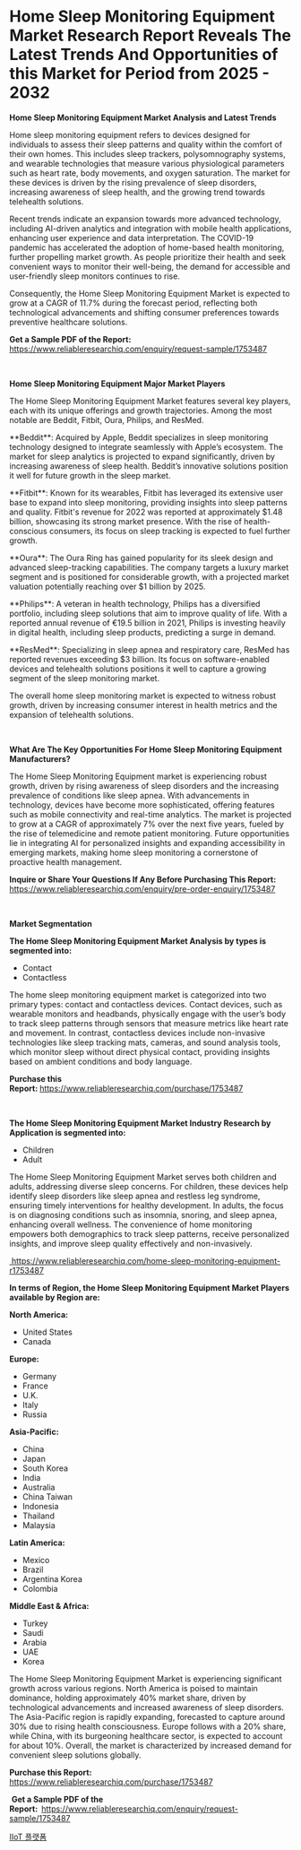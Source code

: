 <p><h1>Home Sleep Monitoring Equipment Market Research Report Reveals The Latest Trends And Opportunities of this Market for Period from 2025 - 2032</h1></p><p><strong>Home Sleep Monitoring Equipment Market Analysis and Latest Trends</strong></p>
<p><p>Home sleep monitoring equipment refers to devices designed for individuals to assess their sleep patterns and quality within the comfort of their own homes. This includes sleep trackers, polysomnography systems, and wearable technologies that measure various physiological parameters such as heart rate, body movements, and oxygen saturation. The market for these devices is driven by the rising prevalence of sleep disorders, increasing awareness of sleep health, and the growing trend towards telehealth solutions.</p><p>Recent trends indicate an expansion towards more advanced technology, including AI-driven analytics and integration with mobile health applications, enhancing user experience and data interpretation. The COVID-19 pandemic has accelerated the adoption of home-based health monitoring, further propelling market growth. As people prioritize their health and seek convenient ways to monitor their well-being, the demand for accessible and user-friendly sleep monitors continues to rise. </p><p>Consequently, the Home Sleep Monitoring Equipment Market is expected to grow at a CAGR of 11.7% during the forecast period, reflecting both technological advancements and shifting consumer preferences towards preventive healthcare solutions.</p></p>
<p><strong>Get a Sample PDF of the Report:&nbsp;</strong> <a href="https://www.reliableresearchiq.com/enquiry/request-sample/1753487?utm_campaign=1102&utm_medium=2&utm_source=Github&utm_content=ia&utm_term=07022025&utm_id=home-sleep-monitoring-equipment">https://www.reliableresearchiq.com/enquiry/request-sample/1753487</a></p>
<p>&nbsp;</p>
<p><strong>Home Sleep Monitoring Equipment Major Market Players</strong></p>
<p><p>The Home Sleep Monitoring Equipment Market features several key players, each with its unique offerings and growth trajectories. Among the most notable are Beddit, Fitbit, Oura, Philips, and ResMed.</p><p>**Beddit**: Acquired by Apple, Beddit specializes in sleep monitoring technology designed to integrate seamlessly with Apple’s ecosystem. The market for sleep analytics is projected to expand significantly, driven by increasing awareness of sleep health. Beddit’s innovative solutions position it well for future growth in the sleep market.</p><p>**Fitbit**: Known for its wearables, Fitbit has leveraged its extensive user base to expand into sleep monitoring, providing insights into sleep patterns and quality. Fitbit's revenue for 2022 was reported at approximately $1.48 billion, showcasing its strong market presence. With the rise of health-conscious consumers, its focus on sleep tracking is expected to fuel further growth.</p><p>**Oura**: The Oura Ring has gained popularity for its sleek design and advanced sleep-tracking capabilities. The company targets a luxury market segment and is positioned for considerable growth, with a projected market valuation potentially reaching over $1 billion by 2025.</p><p>**Philips**: A veteran in health technology, Philips has a diversified portfolio, including sleep solutions that aim to improve quality of life. With a reported annual revenue of €19.5 billion in 2021, Philips is investing heavily in digital health, including sleep products, predicting a surge in demand.</p><p>**ResMed**: Specializing in sleep apnea and respiratory care, ResMed has reported revenues exceeding $3 billion. Its focus on software-enabled devices and telehealth solutions positions it well to capture a growing segment of the sleep monitoring market.</p><p>The overall home sleep monitoring market is expected to witness robust growth, driven by increasing consumer interest in health metrics and the expansion of telehealth solutions.</p></p>
<p>&nbsp;</p>
<p><strong>What Are The Key Opportunities For Home Sleep Monitoring Equipment Manufacturers?</strong></p>
<p><p>The Home Sleep Monitoring Equipment market is experiencing robust growth, driven by rising awareness of sleep disorders and the increasing prevalence of conditions like sleep apnea. With advancements in technology, devices have become more sophisticated, offering features such as mobile connectivity and real-time analytics. The market is projected to grow at a CAGR of approximately 7% over the next five years, fueled by the rise of telemedicine and remote patient monitoring. Future opportunities lie in integrating AI for personalized insights and expanding accessibility in emerging markets, making home sleep monitoring a cornerstone of proactive health management.</p></p>
<p><strong>Inquire or Share Your Questions If Any Before Purchasing This Report:</strong> <a href="https://www.reliableresearchiq.com/enquiry/pre-order-enquiry/1753487?utm_campaign=1102&utm_medium=2&utm_source=Github&utm_content=ia&utm_term=07022025&utm_id=home-sleep-monitoring-equipment">https://www.reliableresearchiq.com/enquiry/pre-order-enquiry/1753487</a></p>
<p>&nbsp;</p>
<p><strong>Market Segmentation</strong></p>
<p><strong>The Home Sleep Monitoring Equipment Market Analysis by types is segmented into:</strong></p>
<p><ul><li>Contact</li><li>Contactless</li></ul></p>
<p><p>The home sleep monitoring equipment market is categorized into two primary types: contact and contactless devices. Contact devices, such as wearable monitors and headbands, physically engage with the user’s body to track sleep patterns through sensors that measure metrics like heart rate and movement. In contrast, contactless devices include non-invasive technologies like sleep tracking mats, cameras, and sound analysis tools, which monitor sleep without direct physical contact, providing insights based on ambient conditions and body language.</p></p>
<p><strong>Purchase this Report:&nbsp;</strong><a href="https://www.reliableresearchiq.com/purchase/1753487?utm_campaign=1102&utm_medium=2&utm_source=Github&utm_content=ia&utm_term=07022025&utm_id=home-sleep-monitoring-equipment">https://www.reliableresearchiq.com/purchase/1753487</a></p>
<p>&nbsp;</p>
<p><strong>The Home Sleep Monitoring Equipment Market Industry Research by Application is segmented into:</strong></p>
<p><ul><li>Children</li><li>Adult</li></ul></p>
<p><p>The Home Sleep Monitoring Equipment Market serves both children and adults, addressing diverse sleep concerns. For children, these devices help identify sleep disorders like sleep apnea and restless leg syndrome, ensuring timely interventions for healthy development. In adults, the focus is on diagnosing conditions such as insomnia, snoring, and sleep apnea, enhancing overall wellness. The convenience of home monitoring empowers both demographics to track sleep patterns, receive personalized insights, and improve sleep quality effectively and non-invasively.</p></p>
<p><a href="https://www.reliableresearchiq.com/home-sleep-monitoring-equipment-r1753487?utm_campaign=1102&utm_medium=2&utm_source=Github&utm_content=ia&utm_term=07022025&utm_id=home-sleep-monitoring-equipment">&nbsp;https://www.reliableresearchiq.com/home-sleep-monitoring-equipment-r1753487</a></p>
<p><strong>In terms of Region, the Home Sleep Monitoring Equipment Market Players available by Region are:</strong></p>
<p>
    <p> <strong> North America: </strong>
        <ul>
            <li>United States</li>
            <li>Canada</li>
        </ul>
        </p> 
    <p> <strong> Europe: </strong>
        <ul>
            <li>Germany</li>
            <li>France</li>
            <li>U.K.</li>
            <li>Italy</li>
            <li>Russia</li>
        </ul>
        </p> 
    <p> <strong> Asia-Pacific: </strong>
        <ul>
            <li>China</li>
            <li>Japan</li>
            <li>South Korea</li>
            <li>India</li>
            <li>Australia</li>
            <li>China Taiwan</li>
            <li>Indonesia</li>
            <li>Thailand</li>
            <li>Malaysia</li>
        </ul>
        </p> 
    <p> <strong> Latin America: </strong>
        <ul>
            <li>Mexico</li>
            <li>Brazil</li>
            <li>Argentina Korea</li>
            <li>Colombia</li>
        </ul>
        </p> 
    <p> <strong> Middle East & Africa: </strong>
        <ul>
            <li>Turkey</li>
            <li>Saudi</li>
            <li>Arabia</li>
            <li>UAE</li>
            <li>Korea</li>
        </ul>
    </p>
    </p>
<p><p>The Home Sleep Monitoring Equipment Market is experiencing significant growth across various regions. North America is poised to maintain dominance, holding approximately 40% market share, driven by technological advancements and increased awareness of sleep disorders. The Asia-Pacific region is rapidly expanding, forecasted to capture around 30% due to rising health consciousness. Europe follows with a 20% share, while China, with its burgeoning healthcare sector, is expected to account for about 10%. Overall, the market is characterized by increased demand for convenient sleep solutions globally.</p></p>
<p><strong>Purchase this Report: </strong><a href="https://www.reliableresearchiq.com/purchase/1753487?utm_campaign=1102&utm_medium=2&utm_source=Github&utm_content=ia&utm_term=07022025&utm_id=home-sleep-monitoring-equipment">https://www.reliableresearchiq.com/purchase/1753487</a></p>
<p>&nbsp;<strong>Get a Sample PDF of the Report:&nbsp;&nbsp;</strong><a href="https://www.reliableresearchiq.com/enquiry/request-sample/1753487?utm_campaign=1102&utm_medium=2&utm_source=Github&utm_content=ia&utm_term=07022025&utm_id=home-sleep-monitoring-equipment">https://www.reliableresearchiq.com/enquiry/request-sample/1753487</a></p>
<p><strong></strong></p>
<p><p><a href="https://github.com/laholand/Market-Research-Report-List-7/blob/main/699759435641.md?utm_campaign=1102&utm_medium=2&utm_source=Github&utm_content=ia&utm_term=07022025&utm_id=home-sleep-monitoring-equipment">IIoT 플랫폼</a></p></p>